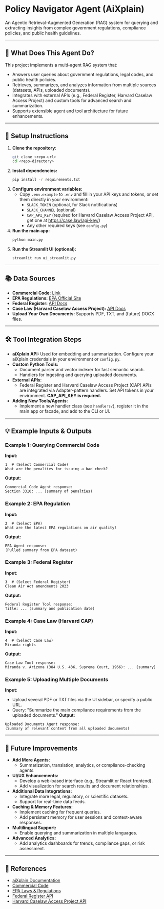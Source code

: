 # Policy Navigator Agent (AiXplain)

An Agentic Retrieval-Augmented Generation (RAG) system for querying and extracting insights from complex government regulations, compliance policies, and public health guidelines.

---

## 🧠 What Does This Agent Do?

This project implements a multi-agent RAG system that:
- Answers user queries about government regulations, legal codes, and public health policies.
- Retrieves, summarizes, and analyzes information from multiple sources (datasets, APIs, uploaded documents).
- Integrates with external APIs (e.g., Federal Register, Harvard Caselaw Access Project) and custom tools for advanced search and summarization.
- Supports extensible agent and tool architecture for future enhancements.

---

## 🚀 Setup Instructions

1. **Clone the repository:**
   ```bash
   git clone <repo-url>
   cd <repo-directory>
   ```
2. **Install dependencies:**
   ```bash
   pip install -r requirements.txt
   ```
3. **Configure environment variables:**
   - Copy `.env.example` to `.env` and fill in your API keys and tokens, or set them directly in your environment:
     - `SLACK_TOKEN` (optional, for Slack notifications)
     - `SLACK_CHANNEL` (optional)
     - `CAP_API_KEY` (required for Harvard Caselaw Access Project API, get one at https://case.law/api-key/)
     - Any other required keys (see `config.py`)
4. **Run the main app:**
   ```bash
   python main.py
   ```
5. **Run the Streamlit UI (optional):**
   ```bash
   streamlit run ui_streamlit.py
   ```

---

## 📚 Data Sources

- **Commercial Code:** [Link](https://leginfo.legislature.ca.gov/faces/codesTOCSelected.xhtml?tocCode=COM&tocTitle=+Commercial+Code+-+COM)
- **EPA Regulations:** [EPA Official Site](https://www.epa.gov/laws-regulations)
- **Federal Register:** [API Docs](https://www.federalregister.gov/developers/documentation/api/v1)
- **Case Law (Harvard Caselaw Access Project):** [API Docs](https://case.law/)
- **Upload Your Own Documents:** Supports PDF, TXT, and (future) DOCX files.

---

## 🛠️ Tool Integration Steps

- **aiXplain API:** Used for embedding and summarization. Configure your aiXplain credentials in your environment or `config.py`.
- **Custom Python Tools:**
  - Document parser and vector indexer for fast semantic search.
  - Handlers for ingesting and querying uploaded documents.
- **External APIs:**
  - Federal Register and Harvard Caselaw Access Project (CAP) APIs are integrated via Adapter-pattern handlers. Set API tokens in your environment. **CAP_API_KEY is required.**
- **Adding New Tools/Agents:**
  - Implement a new handler class (see `handlers/`), register it in the main app or facade, and add to the CLI or UI.

---

## 💡 Example Inputs & Outputs

### Example 1: Querying Commercial Code
**Input:**
```
1  # (Select Commercial Code)
What are the penalties for issuing a bad check?
```
**Output:**
```
Commercial Code Agent response:
Section 3310: ... (summary of penalties)
```

### Example 2: EPA Regulation
**Input:**
```
2  # (Select EPA)
What are the latest EPA regulations on air quality?
```
**Output:**
```
EPA Agent response:
(Pulled summary from EPA dataset)
```

### Example 3: Federal Register
**Input:**
```
3  # (Select Federal Register)
Clean Air Act amendments 2023
```
**Output:**
```
Federal Register Tool response:
Title: ... (summary and publication date)
```

### Example 4: Case Law (Harvard CAP)
**Input:**
```
4  # (Select Case Law)
Miranda rights
```
**Output:**
```
Case Law Tool response:
Miranda v. Arizona (384 U.S. 436, Supreme Court, 1966): ... (summary)
```

### Example 5: Uploading Multiple Documents
**Input:**
- Upload several PDF or TXT files via the UI sidebar, or specify a public URL.
- Query: "Summarize the main compliance requirements from the uploaded documents."
**Output:**
```
Uploaded Documents Agent response:
(Summary of relevant content from all uploaded documents)
```

---

## 🔮 Future Improvements

- **Add More Agents:**
  - Summarization, translation, analytics, or compliance-checking agents.
- **UI/UX Enhancements:**
  - Develop a web-based interface (e.g., Streamlit or React frontend).
  - Add visualization for search results and document relationships.
- **Additional Data Integrations:**
  - Integrate more legal, regulatory, or scientific datasets.
  - Support for real-time data feeds.
- **Caching & Memory Features:**
  - Implement caching for frequent queries.
  - Add persistent memory for user sessions and context-aware responses.
- **Multilingual Support:**
  - Enable querying and summarization in multiple languages.
- **Advanced Analytics:**
  - Add analytics dashboards for trends, compliance gaps, or risk assessment.

---

## 📖 References
- [aiXplain Documentation](https://docs.aixplain.com/)
- [Commercial Code](https://leginfo.legislature.ca.gov/faces/codesTOCSelected.xhtml?tocCode=COM&tocTitle=+Commercial+Code+-+COM)
- [EPA Laws & Regulations](https://www.epa.gov/laws-regulations)
- [Federal Register API](https://www.federalregister.gov/developers/documentation/api/v1)
- [Harvard Caselaw Access Project API](https://case.law/api/) 